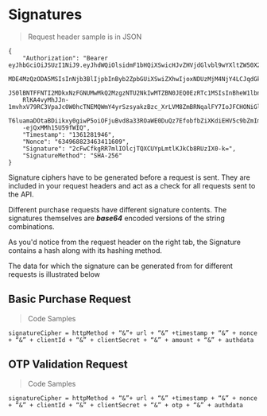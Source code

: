 

# Signatures

> Request header sample is in JSON

```
{
    "Authorization": "Bearer eyJhbGciOiJSUzI1NiJ9.eyJhdWQiOlsidmF1bHQiXSwicHJvZHVjdGlvbl9wYXltZW50X2NvZGUiOiIwNDIzODcxMDE5OTUiLCJyZXF1ZXN0b3JfaWQiOiIw
    MDE4MzQzODA5MSIsInNjb3BlIjpbInByb2ZpbGUiXSwiZXhwIjoxNDUzMjM4NjY4LCJqdGkiOiIzMWYwNmJkOC04MTlhLTQ4OTMtOWM5NC1kMDhmMTgwOGY3NjgiLCJjbGllbnRfaWQiOiJ
    JS0lBNTFFNTI2MDkxNzFGNUMwMkQ2MzgzNTU2NkIwMTZBN0JEQ0EzRTc1MSIsInBheW1lbnRfY29kZSI6IjA1MTQxMzcxMTYyNDEifQ.KTwAdq55udg_CcZ7Q5hurvIwRTETm0fpWYSHBzG
    RlKA4vyMhJJn-1mvhxV79RC3VpaJc0W0hcTNEMQWmY4yrSzsyakzBzc_XrLVM8ZmBRNqalFY7IoJFCHONiGlxklujjK600aUBtKhLxwWEV6wUU_O8qZqI1ea4fJRHdAyUetsBUSqvYB1vBM
    T6luamaDOtaBDiikxy0giwP5oiOFjuBvd8a33ROaWE0DuQz7EfobfbZiXKdiEHV5c9bZmImIGwiLtJXBesPImn1eBrM5wWJ_gMLueCnBrisxXyTkLjVMBJJJy5AT8OjY1bAAn8cjwDLORO5
    -ejQxMMh15U59fWIQ",
    "Timestamp": "1361281946",
    "Nonce": "634968823463411609",
    "Signature": "2cFwCfkgRR7mlIOlcjTQXCUYpLmtlKJkCb8RUzIX0-k=",
    "SignatureMethod": "SHA-256"
}
```

Signature ciphers have to be generated before a request is sent. They are included in your request headers and act as a check for all requests sent to the API.


Different purchase requests have different signature contents. The signatures themselves are ***base64*** encoded versions of the string combinations.

As you'd notice from the request header on the right tab, the Signature contains a hash along with its hashing method.

The data for which the signature can be generated from for different requests is illustrated below


## Basic Purchase Request

> Code Samples

```
signatureCipher = httpMethod + “&”+ url + “&” +timestamp + “&” + nonce + “&” + clientId + “&” + clientSecret + “&” + amount + “&” + authdata
```

## OTP Validation Request

> Code Samples

```
signatureCipher = httpMethod + “&”+ url + “&” +timestamp + “&” + nonce + “&” + clientId + “&” + clientSecret + “&” + otp + “&” + authdata
```


